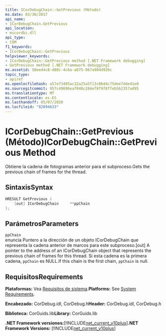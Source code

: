 ```yaml
---
title: ICorDebugChain::GetPrevious (Método)
ms.date: 03/30/2017
api_name:
- ICorDebugChain.GetPrevious
api_location:
- mscordbi.dll
api_type:
- COM
f1_keywords:
- ICorDebugChain::GetPrevious
helpviewer_keywords:
- ICorDebugChain::GetPrevious method [.NET Framework debugging]
- GetPrevious method [.NET Framework debugging]
ms.assetid: 58eed4c8-d80c-4c6a-a875-967a90dd926c
topic_type:
- apiref
ms.openlocfilehash: a57e73495ac22a25a5f13c06d4c75dee7dde41e0
ms.sourcegitcommit: 957c49696eaf048c284ef8f9f8ffeb562357ad95
ms.translationtype: MT
ms.contentlocale: es-ES
ms.lasthandoff: 05/07/2020
ms.locfileid: "82894633"
---
```

# <a name="icordebugchaingetprevious-method"></a><span data-ttu-id="4fd30-102">ICorDebugChain::GetPrevious (Método)</span><span class="sxs-lookup"><span data-stu-id="4fd30-102">ICorDebugChain::GetPrevious Method</span></span>
<span data-ttu-id="4fd30-103">Obtiene la cadena de fotogramas anterior para el subproceso.</span><span class="sxs-lookup"><span data-stu-id="4fd30-103">Gets the previous chain of frames for the thread.</span></span>  
  
## <a name="syntax"></a><span data-ttu-id="4fd30-104">Sintaxis</span><span class="sxs-lookup"><span data-stu-id="4fd30-104">Syntax</span></span>  
  
```cpp  
HRESULT GetPrevious (  
    [out] ICorDebugChain     **ppChain  
);  
```  
  
## <a name="parameters"></a><span data-ttu-id="4fd30-105">Parámetros</span><span class="sxs-lookup"><span data-stu-id="4fd30-105">Parameters</span></span>  
 `ppChain`  
 <span data-ttu-id="4fd30-106">enuncia Puntero a la dirección de un objeto ICorDebugChain que representa la cadena anterior de marcos para este subproceso.</span><span class="sxs-lookup"><span data-stu-id="4fd30-106">[out] A pointer to the address of an ICorDebugChain object that represents the previous chain of frames for this thread.</span></span> <span data-ttu-id="4fd30-107">Si esta cadena es la primera cadena, `ppChain` es NULL.</span><span class="sxs-lookup"><span data-stu-id="4fd30-107">If this chain is the first chain, `ppChain` is null.</span></span>  
  
## <a name="requirements"></a><span data-ttu-id="4fd30-108">Requisitos</span><span class="sxs-lookup"><span data-stu-id="4fd30-108">Requirements</span></span>  
 <span data-ttu-id="4fd30-109">**Plataformas:** Vea [Requisitos de sistema](../../get-started/system-requirements.md).</span><span class="sxs-lookup"><span data-stu-id="4fd30-109">**Platforms:** See [System Requirements](../../get-started/system-requirements.md).</span></span>  
  
 <span data-ttu-id="4fd30-110">**Encabezado:** CorDebug.idl, CorDebug.h</span><span class="sxs-lookup"><span data-stu-id="4fd30-110">**Header:** CorDebug.idl, CorDebug.h</span></span>  
  
 <span data-ttu-id="4fd30-111">**Biblioteca:** CorGuids.lib</span><span class="sxs-lookup"><span data-stu-id="4fd30-111">**Library:** CorGuids.lib</span></span>  
  
 <span data-ttu-id="4fd30-112">**.NET Framework versiones:**[!INCLUDE[net_current_v10plus](../../../../includes/net-current-v10plus-md.md)]</span><span class="sxs-lookup"><span data-stu-id="4fd30-112">**.NET Framework Versions:** [!INCLUDE[net_current_v10plus](../../../../includes/net-current-v10plus-md.md)]</span></span>
